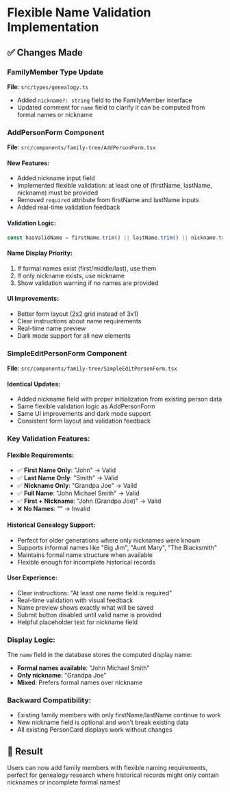 # Flexible Name Validation Implementation

## ✅ Changes Made

### **FamilyMember Type Update**

**File**: `src/types/genealogy.ts`

- Added `nickname?: string` field to the FamilyMember interface
- Updated comment for `name` field to clarify it can be computed from formal names or nickname

### **AddPersonForm Component**

**File**: `src/components/family-tree/AddPersonForm.tsx`

#### **New Features:**

- Added nickname input field
- Implemented flexible validation: at least one of (firstName, lastName, nickname) must be provided
- Removed `required` attribute from firstName and lastName inputs
- Added real-time validation feedback

#### **Validation Logic:**

```typescript
const hasValidName = firstName.trim() || lastName.trim() || nickname.trim();
```

#### **Name Display Priority:**

1. If formal names exist (first/middle/last), use them
2. If only nickname exists, use nickname
3. Show validation warning if no names are provided

#### **UI Improvements:**

- Better form layout (2x2 grid instead of 3x1)
- Clear instructions about name requirements
- Real-time name preview
- Dark mode support for all new elements

### **SimpleEditPersonForm Component**

**File**: `src/components/family-tree/SimpleEditPersonForm.tsx`

#### **Identical Updates:**

- Added nickname field with proper initialization from existing person data
- Same flexible validation logic as AddPersonForm
- Same UI improvements and dark mode support
- Consistent form layout and validation feedback

### **Key Validation Features:**

#### **Flexible Requirements:**

- ✅ **First Name Only**: "John" → Valid
- ✅ **Last Name Only**: "Smith" → Valid
- ✅ **Nickname Only**: "Grandpa Joe" → Valid
- ✅ **Full Name**: "John Michael Smith" → Valid
- ✅ **First + Nickname**: "John (Grandpa Joe)" → Valid
- ❌ **No Names**: "" → Invalid

#### **Historical Genealogy Support:**

- Perfect for older generations where only nicknames were known
- Supports informal names like "Big Jim", "Aunt Mary", "The Blacksmith"
- Maintains formal name structure when available
- Flexible enough for incomplete historical records

#### **User Experience:**

- Clear instructions: "At least one name field is required"
- Real-time validation with visual feedback
- Name preview shows exactly what will be saved
- Submit button disabled until valid name is provided
- Helpful placeholder text for nickname field

### **Display Logic:**

The `name` field in the database stores the computed display name:

- **Formal names available**: "John Michael Smith"
- **Only nickname**: "Grandpa Joe"
- **Mixed**: Prefers formal names over nickname

### **Backward Compatibility:**

- Existing family members with only firstName/lastName continue to work
- New nickname field is optional and won't break existing data
- All existing PersonCard displays work without changes

## 🎯 Result

Users can now add family members with flexible naming requirements, perfect for genealogy research where historical records might only contain nicknames or incomplete formal names!
